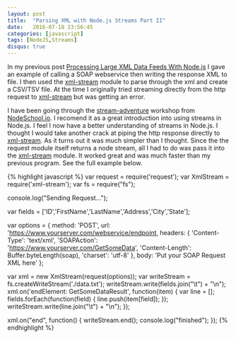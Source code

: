 ```yaml
---
layout: post
title:  "Parsing XML with Node.js Streams Part II"
date:   2016-07-18 23:56:45
categories: [javascript]
tags: [NodeJS,Streams]
disqus: true
---
```


In my previous post [Processing Large XML Data Feeds With Node.js](/javascript/2016/07/05/xml-to-csv-using-node-streams.html) I gave an example of calling a SOAP webservice then writing the response XML to file. I then used the [xml-stream] module to parse through the xml and create a CSV/TSV file. At the time I originally tried streaming directly from the http request to [xml-stream] but was getting an error.

I have been going through the [stream-adventure] workshop from [NodeSchool.io]. I recomend it as a great introduction into using streams in Node.js. I feel I now have a better understanding of streams in Node.js. I thought I would take another crack at piping the http response directly to [xml-stream]. As it turns out it was much simpler than I thought. Since the the request module itself returns a node stream, all I had to do was pass it into the [xml-stream] module. It worked great and was much faster than my previous program. See the full example below. 

{% highlight javascript %}
var request = require('request');
var XmlStream = require('xml-stream');
var fs = require("fs");

console.log("Sending Request...");

var fields = ['ID','FirstName','LastName','Address','City','State'];

var options = {
  method: 'POST',
  url: 'https://www.yourserver.com/webservice/endpoint,
  headers: {
      'Content-Type': 'text/xml',
      'SOAPAction': 'https://www.yourserver.com/GetSomeData',
      'Content-Length': Buffer.byteLength(soap),
      'charset': 'utf-8'
  },
  body: 'Put your SOAP Request XML here'
};

var xml = new XmlStream(request(options));
var writeStream = fs.createWriteStream('./data.txt');
writeStream.write(fields.join("\t") + "\n");
xml.on('endElement: GetSomeDataResult', function(item) {
	var line = [];
	fields.forEach(function(field) {
		line.push(item[field]);
	});
	writeStream.write(line.join("\t") + "\n");
});

xml.on("end", function() {
	writeStream.end();
	console.log("finished");
});
{% endhighlight %}


[NodeSchool.io]: http://nodeschool.io/
[stream-adventure]: https://github.com/substack/stream-adventure
[xml-stream]: 	https://github.com/assistunion/xml-stream